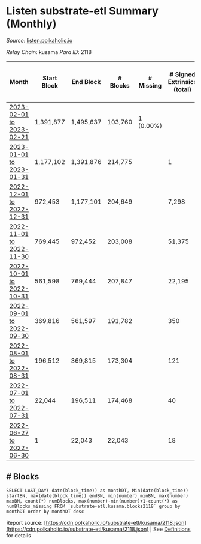 # Listen substrate-etl Summary (Monthly)

_Source_: [listen.polkaholic.io](https://listen.polkaholic.io)

*Relay Chain*: kusama
*Para ID*: 2118



| Month | Start Block | End Block | # Blocks | # Missing | # Signed Extrinsics (total) | # Active Accounts (avg) | # Addresses with Balances (max) | Issues |
| ----- | ----------- | --------- | -------- | --------- | --------------------------- | ----------------------- | ------------------------------- | ------ |
| [2023-02-01 to 2023-02-21](/kusama/2118-listen/2023-02-28.md) | 1,391,877 | 1,495,637 | 103,760 | 1 (0.00%) |  |  | 2,053 | - | 
| [2023-01-01 to 2023-01-31](/kusama/2118-listen/2023-01-31.md) | 1,177,102 | 1,391,876 | 214,775 |   | 1 |  | 2,053 | - | 
| [2022-12-01 to 2022-12-31](/kusama/2118-listen/2022-12-31.md) | 972,453 | 1,177,101 | 204,649 |   | 7,298 | 10 | 2,053 | - | 
| [2022-11-01 to 2022-11-30](/kusama/2118-listen/2022-11-30.md) | 769,445 | 972,452 | 203,008 |   | 51,375 | 99 | 2,005 | - | 
| [2022-10-01 to 2022-10-31](/kusama/2118-listen/2022-10-31.md) | 561,598 | 769,444 | 207,847 |   | 22,195 | 30 | 292 | - | 
| [2022-09-01 to 2022-09-30](/kusama/2118-listen/2022-09-30.md) | 369,816 | 561,597 | 191,782 |   | 350 | 4 | 64 | - | 
| [2022-08-01 to 2022-08-31](/kusama/2118-listen/2022-08-31.md) | 196,512 | 369,815 | 173,304 |   | 121 | 1 | 27 | - | 
| [2022-07-01 to 2022-07-31](/kusama/2118-listen/2022-07-31.md) | 22,044 | 196,511 | 174,468 |   | 40 |  | 15 | - | 
| [2022-06-27 to 2022-06-30](/kusama/2118-listen/2022-06-30.md) | 1 | 22,043 | 22,043 |   | 18 |  | 9 | - | 

## # Blocks
```
SELECT LAST_DAY( date(block_time)) as monthDT, Min(date(block_time)) startBN, max(date(block_time)) endBN, min(number) minBN, max(number) maxBN, count(*) numBlocks, max(number)-min(number)+1-count(*) as numBlocks_missing FROM `substrate-etl.kusama.blocks2118` group by monthDT order by monthDT desc
```



Report source: [https://cdn.polkaholic.io/substrate-etl/kusama/2118.json](https://cdn.polkaholic.io/substrate-etl/kusama/2118.json) | See [Definitions](/DEFINITIONS.md) for details
